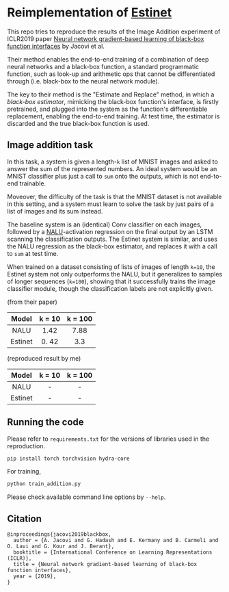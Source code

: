 
# Reimplementation of [Estinet](https://arxiv.org/abs/1901.03995)

This repo tries to reproduce the results of the Image Addition experiment of ICLR2019 paper [Neural network gradient-based learning of black-box function interfaces](https://arxiv.org/abs/1901.03995) by Jacovi et al.

Their method enables the end-to-end training of a combination of deep neural networks and a black-box function, a standard programmatic function, such as look-up and arithmetic ops that cannot be differentiated through (i.e. black-box to the neural network module).

The key to their method is the "Estimate and Replace" method, in which a _black-box estimator_, mimicking the black-box function's interface, is firstly pretrained, and plugged into the system as the function's differentiable replacement, enabling the end-to-end training.
At test time, the estimator is discarded and the true black-box function is used.

## Image addition task

In this task, a system is given a length-`k` list of MNIST images and asked to answer the sum of the represented numbers.
An ideal system would be an MNIST classifier plus just a call to `sum` onto the outputs, which is not end-to-end trainable.

Moveover, the difficulty of the task is that the MNIST dataset is not available in this setting, and a system must learn to solve the task by just pairs of a list of images and its sum instead.

The baseline system is an (identical) Conv classifier on each images, followed by a [NALU](https://arxiv.org/abs/1808.00508)-activation regression on the final output by an LSTM scanning the classification outputs.
The Estinet system is similar, and uses the NALU regression as the black-box estimator, and replaces it with a call to `sum` at test time.

When trained on a dataset consisting of lists of images of length `k=10`, the Estinet system not only outperforms the NALU, but it generalizes to samples of longer sequences (`k=100`), showing that it successfully trains the image classifier module, though the classification labels are not explicitly given.

(from their paper)

|Model| k = 10 | k = 100 |
|:---:|:---:|:---:|
|NALU| 1.42 | 7.88 |
|Estinet| 0. 42 | 3.3 |

(reproduced result by me)

|Model| k = 10 | k = 100 |
|:---:|:---:|:---:|
|NALU| - | - |
|Estinet| - | - |

## Running the code

Please refer to `requirements.txt` for the versions of libraries used in the reproduction.

```sh
pip install torch torchvision hydra-core
```

For training,

```sh
python train_addition.py
```

Please check available command line options by `--help`.


## Citation

```
@inproceedings{jacovi2019blackbox,
  author = {A. Jacovi and G. Hadash and E. Kermany and B. Carmeli and O. Lavi and G. Kour and J. Berant},
  booktitle = {International Conference on Learning Representations (ICLR)},
  title = {Neural network gradient-based learning of black-box function interfaces},
  year = {2019},
}
```